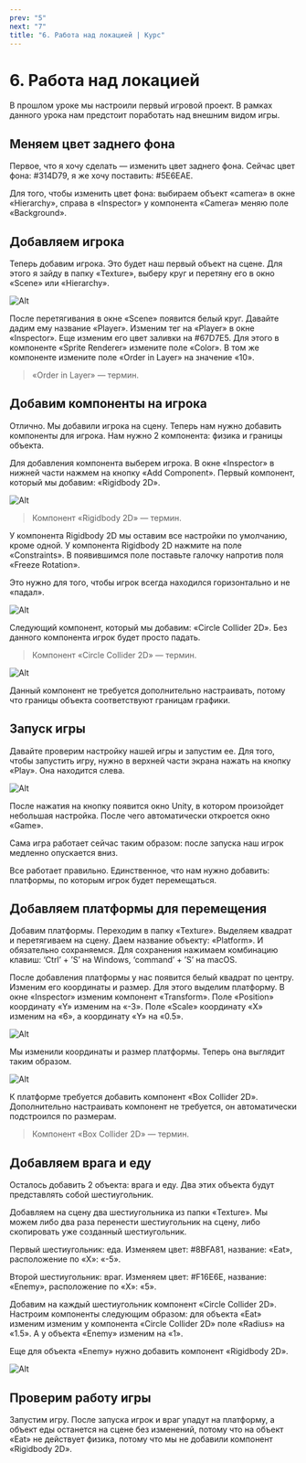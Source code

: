 ```yaml
---
prev: "5"
next: "7"
title: "6. Работа над локацией | Курс"
---
```


# 6. Работа над локацией

В прошлом уроке мы настроили первый игровой проект. В рамках данного урока нам предстоит поработать над внешним видом игры.

## Меняем цвет заднего фона

Первое, что я хочу сделать — изменить цвет заднего фона. Сейчас цвет фона: #314D79, я же хочу поставить: #5E6EAE.

Для того, чтобы изменить цвет фона: выбираем объект «camera» в окне «Hierarchy», справа в «Inspector» у компонента «Camera» меняю поле «Background».

## Добавляем игрока

Теперь добавим игрока. Это будет наш первый объект на сцене. Для этого я зайду в папку «Texture», выберу круг и перетяну его в окно «Scene» или «Hierarchy».

![Alt](../data/less6/less6__01.jpg)

После перетягивания в окне «Scene» появится белый круг. Давайте дадим ему название «Player». Изменим тег на «Player» в окне «Inspector». Еще изменим его цвет заливки на #67D7E5. Для этого в компоненте «Sprite Renderer» измените поле «Color». В том же компоненте измените поле «Order in Layer» на значение «10».

> «Order in Layer» — термин.

## Добавим компоненты на игрока

Отлично. Мы добавили игрока на сцену. Теперь нам нужно добавить компоненты для игрока. Нам нужно 2 компонента: физика и границы объекта.

Для добавления компонента выберем игрока. В окне «Inspector» в нижней части нажмем на кнопку «Add Component». Первый компонент, который мы добавим: «Rigidbody 2D».

![Alt](../data/less6/less6__02.jpg)

> Компонент «Rigidbody 2D» — термин.

У компонента Rigidbody 2D мы оставим все настройки по умолчанию, кроме одной. У компонента Rigidbody 2D нажмите на поле «Constraints». В появившимся поле поставьте галочку напротив поля «Freeze Rotation».

Это нужно для того, чтобы игрок всегда находился горизонтально и не «падал».

![Alt](../data/less6/less6__03.jpg)

Следующий компонент, который мы добавим: «Circle Collider 2D». Без данного компонента игрок будет просто падать.

> Компонент «Circle Collider 2D» — термин.

![Alt](../data/less6/less6__04.jpg)

Данный компонент не требуется дополнительно настраивать, потому что границы объекта соответствуют границам графики.

## Запуск игры

Давайте проверим настройку нашей игры и запустим ее. Для того, чтобы запустить игру, нужно в верхней части экрана нажать на кнопку «Play». Она находится слева.

![Alt](../data/less6/less6__05.jpg)

После нажатия на кнопку появится окно Unity, в котором произойдет небольшая настройка. После чего автоматически откроется окно «Game».

Сама игра работает сейчас таким образом: после запуска наш игрок медленно опускается вниз.

Все работает правильно. Единственное, что нам нужно добавить: платформы, по которым игрок будет перемещаться.

## Добавляем платформы для перемещения

Добавим платформы. Переходим в папку «Texture». Выделяем квадрат и перетягиваем на сцену. Даем название объекту: «Platform». И обязательно сохраняемся. Для сохранения нажимаем комбинацию клавиш: ‘Ctrl’ + ’S’ на Windows, ‘command’ + ’S’ на macOS.

После добавления платформы у нас появится белый квадрат по центру. Изменим его координаты и размер. Для этого выделим платформу. В окне «Inspector» изменим компонент «Transform». Поле «Position» координату «Y» изменим на «-3». Поле «Scale» координату «X» изменим на «6», а координату «Y» на «0.5».

![Alt](../data/less6/less6__06.jpg)

Мы изменили координаты и размер платформы. Теперь она выглядит таким образом.

![Alt](../data/less6/less6__07.jpg)

К платформе требуется добавить компонент «Box Collider 2D». Дополнительно настраивать компонент не требуется, он автоматически подстроился по размерам.

> Компонент «Box Collider 2D» — термин.

## Добавляем врага и еду

Осталось добавить 2 объекта: врага и еду. Два этих объекта будут представлять собой шестиугольник.

Добавляем на сцену два шестиугольника из папки «Texture». Мы можем либо два раза перенести шестиугольник на сцену, либо скопировать уже созданный шестиугольник.

Первый шестиугольник: еда. Изменяем цвет: #8BFA81, название: «Eat», расположение по «X»: «-5».

Второй шестиугольник: враг. Изменяем цвет: #F16E6E, название: «Enemy», расположение по «X»: «5».

Добавим на каждый шестиугольник компонент «Circle Collider 2D». Настроим компоненты следующим образом: для объекта «Eat» изменим изменим у компонента «Circle Collider 2D» поле «Radius» на «1.5». А у объекта «Enemy» изменим на «1».

Еще для объекта «Enemy» нужно добавить компонент «Rigidbody 2D».

![Alt](../data/less6/less6__08.jpg)

## Проверим работу игры

Запустим игру. После запуска игрок и враг упадут на платформу, а объект еды останется на сцене без изменений, потому что на объект «Eat» не действует физика, потому что мы не добавили компонент «Rigidbody 2D».
